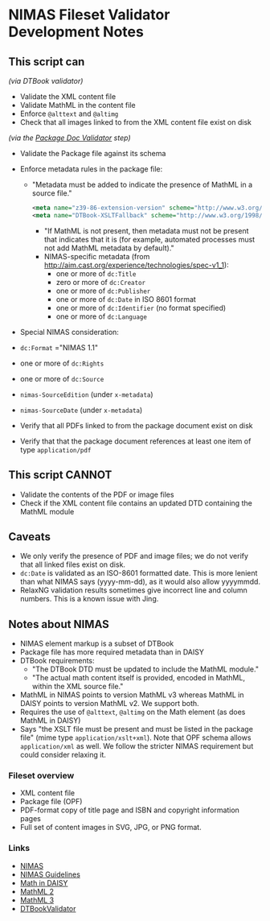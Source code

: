 <link rel="rdf:type" href="http://www.daisy.org/ns/pipeline/userdoc"/>
<meta property="dc:title" content="NIMAS Fileset Validator Development Notes"/>

<!-- 
summary: NIMAS fileset validator development notes
-->
# NIMAS Fileset Validator Development Notes


## This script can

_(via DTBook validator)_

* Validate the XML content file
* Validate MathML in the content file
* Enforce `@alttext` and `@altimg` 
* Check that all images linked to from the XML content file exist on disk 

_(via the [Package Doc Validator](https://github.com/daisy-consortium/pipeline-scripts/blob/master/nimas-fileset-validator/src/main/resources/xml/nimas-fileset-validator.validate-package-doc.xpl) step)_

* Validate the Package file against its schema
* Enforce metadata rules in the package file:
  * "Metadata must be added to indicate the presence of MathML in a source file." 
       ~~~xml
       <meta name="z39-86-extension-version" scheme="http://www.w3.org/1998/Math/MathML" content="1.0" /> 
       <meta name="DTBook-XSLTFallback" scheme="http://www.w3.org/1998/Math/MathML" content="xslt-file-name" />
       ~~~
    * "If MathML is not present, then metadata must not be present that indicates that it is (for example, automated processes must not add MathML metadata by default)."
    * NIMAS-specific metadata (from http://aim.cast.org/experience/technologies/spec-v1_1): 
      * one or more of `dc:Title` 
      * zero or more of `dc:Creator`
      * one or more of `dc:Publisher` 
      * one or more of `dc:Date` in ISO 8601 format 
      * one or more of `dc:Identifier` (no format specified) 
      * one or more of `dc:Language`

* Special NIMAS consideration: 
 * `dc:Format` ="NIMAS 1.1" 
 * one or more of `dc:Rights` 
 * one or more of `dc:Source` 
 * `nimas-SourceEdition` (under `x-metadata`) 
 * `nimas-SourceDate` (under `x-metadata`)
* Verify that all PDFs linked to from the package document exist on disk 
* Verify that that the package document references at least one item of type `application/pdf`

## This script CANNOT

* Validate the contents of the PDF or image files 
* Check if the XML content file contains an updated DTD containing the MathML module

## Caveats

* We only verify the presence of PDF and image files; we do not verify that all linked files exist on disk. 
* `dc:Date` is validated as an ISO-8601 formatted date. This is more lenient than what NIMAS says (yyyy-mm-dd), as it would also allow yyyymmdd. 
* RelaxNG validation results sometimes give incorrect line and column numbers. This is a known issue with Jing.

## Notes about NIMAS

* NIMAS element markup is a subset of DTBook
* Package file has more required metadata than in DAISY
* DTBook requirements:
  * "The DTBook DTD must be updated to include the MathML module."
  * "The actual math content itself is provided, encoded in MathML, within the XML source file."
* MathML in NIMAS points to version MathML v3 whereas MathML in DAISY points to version MathML v2. We support both.
* Requires the use of `@alttext`, `@altimg` on the Math element (as does MathML in DAISY)
* Says "the XSLT file must be present and must be listed in the package file" (mime type `application/xslt+xml`). Note that OPF schema allows `application/xml` as well. We follow the stricter NIMAS requirement but could consider relaxing it.

### Fileset overview

* XML content file
* Package file (OPF)
* PDF-format copy of title page and ISBN and copyright information pages
* Full set of content images in SVG, JPG, or PNG format.


### Links

* [NIMAS](http://aim.cast.org/experience/technologies/spec-v1_1)
* [NIMAS Guidelines](http://aim.cast.org/learn/practice/production/creatingnimas)
* [Math in DAISY](http://www.daisy.org/projects/mathml/mathml-in-daisy-spec.html)
* [MathML 2](http://www.w3.org/TR/MathML2/)
* [MathML 3](http://www.w3.org/TR/MathML/)
* [DTBookValidator](https://daisy.github.io/pipeline/modules/dtbook-validator/)